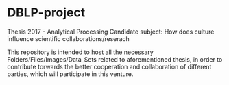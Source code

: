 # DBLP-project

Thesis 2017 - Analytical Processing
Candidate subject: How does culture influence scientific collaborations/reserach

This repository is intended to host all the necessary Folders/Files/Images/Data_Sets related to aforementioned thesis, in order to contribute torwards the better cooperation and collaboration of different parties, which will participate in this venture.



